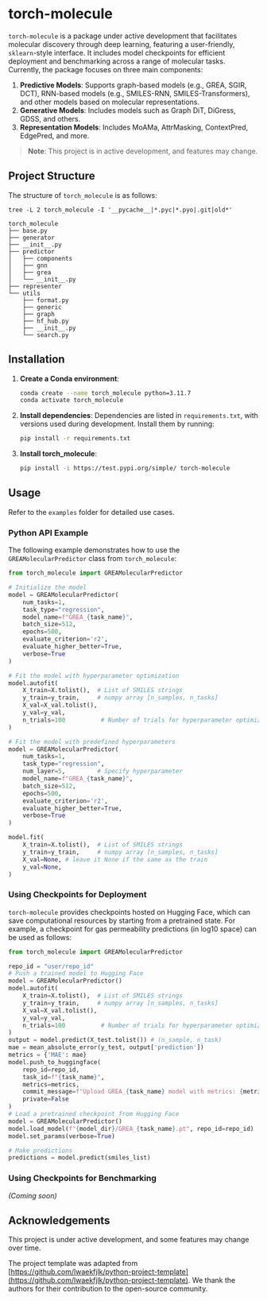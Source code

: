 # torch-molecule

`torch-molecule` is a package under active development that facilitates molecular discovery through deep learning, featuring a user-friendly, `sklearn`-style interface. It includes model checkpoints for efficient deployment and benchmarking across a range of molecular tasks. Currently, the package focuses on three main components:

1. **Predictive Models**: Supports graph-based models (e.g., GREA, SGIR, DCT), RNN-based models (e.g., SMILES-RNN, SMILES-Transformers), and other models based on molecular representations.
2. **Generative Models**: Includes models such as Graph DiT, DiGress, GDSS, and others.
3. **Representation Models**: Includes MoAMa, AttrMasking, ContextPred, EdgePred, and more.

> **Note**: This project is in active development, and features may change.

## Project Structure

The structure of `torch_molecule` is as follows:

`tree -L 2 torch_molecule -I '__pycache__|*.pyc|*.pyo|.git|old*'`

```
torch_molecule
├── base.py
├── generator
├── __init__.py
├── predictor
│   ├── components
│   ├── gnn
│   ├── grea
│   └── __init__.py
├── representer
└── utils
    ├── format.py
    ├── generic
    ├── graph
    ├── hf_hub.py
    ├── __init__.py
    └── search.py
```

## Installation

1. **Create a Conda environment**:

   ```bash
   conda create --name torch_molecule python=3.11.7
   conda activate torch_molecule
   ```

2. **Install dependencies**: Dependencies are listed in `requirements.txt`, with versions used during development. Install them by running:

   ```bash
   pip install -r requirements.txt
   ```

3. **Install torch_molecule**:

   ```bash
   pip install -i https://test.pypi.org/simple/ torch-molecule
   ```

## Usage

Refer to the `examples` folder for detailed use cases.

### Python API Example

The following example demonstrates how to use the `GREAMolecularPredictor` class from `torch_molecule`:

```python
from torch_molecule import GREAMolecularPredictor

# Initialize the model
model = GREAMolecularPredictor(
    num_tasks=1,
    task_type="regression",
    model_name=f"GREA_{task_name}",
    batch_size=512,
    epochs=500,
    evaluate_criterion='r2',
    evaluate_higher_better=True,
    verbose=True
)

# Fit the model with hyperparameter optimization
model.autofit(
    X_train=X.tolist(),  # List of SMILES strings
    y_train=y_train,     # numpy array [n_samples, n_tasks]
    X_val=X_val.tolist(),
    y_val=y_val,
    n_trials=100          # Number of trials for hyperparameter optimization
)

# Fit the model with predefined hyperparameters
model = GREAMolecularPredictor(
    num_tasks=1,
    task_type="regression",
    num_layer=5,         # Specify hyperparameter
    model_name=f"GREA_{task_name}",
    batch_size=512,
    epochs=500,
    evaluate_criterion='r2',
    evaluate_higher_better=True,
    verbose=True
)

model.fit(
    X_train=X.tolist(),  # List of SMILES strings
    y_train=y_train,     # numpy array [n_samples, n_tasks]
    X_val=None, # leave it None if the same as the train
    y_val=None,
)
```

### Using Checkpoints for Deployment

`torch-molecule` provides checkpoints hosted on Hugging Face, which can save computational resources by starting from a pretrained state. For example, a checkpoint for gas permeability predictions (in log10 space) can be used as follows:

```python
from torch_molecule import GREAMolecularPredictor

repo_id = "user/repo_id"
# Push a trained model to Hugging Face
model = GREAMolecularPredictor()
model.autofit(
    X_train=X.tolist(),  # List of SMILES strings
    y_train=y_train,     # numpy array [n_samples, n_tasks]
    X_val=X_val.tolist(),
    y_val=y_val,
    n_trials=100          # Number of trials for hyperparameter optimization
)
output = model.predict(X_test.tolist()) # (n_sample, n_task)
mae = mean_absolute_error(y_test, output['prediction'])
metrics = {'MAE': mae}
model.push_to_huggingface(
    repo_id=repo_id,
    task_id=f"{task_name}",
    metrics=metrics,
    commit_message=f"Upload GREA_{task_name} model with metrics: {metrics}",
    private=False
)
# Load a pretrained checkpoint from Hugging Face
model = GREAMolecularPredictor()
model.load_model(f"{model_dir}/GREA_{task_name}.pt", repo_id=repo_id)
model.set_params(verbose=True)

# Make predictions
predictions = model.predict(smiles_list)
```

### Using Checkpoints for Benchmarking

_(Coming soon)_

## Acknowledgements

This project is under active development, and some features may change over time.

The project template was adapted from [https://github.com/lwaekfjlk/python-project-template](https://github.com/lwaekfjlk/python-project-template). We thank the authors for their contribution to the open-source community.
